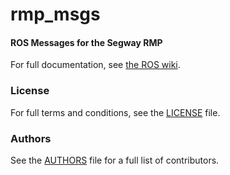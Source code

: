 rmp_msgs
================

#### ROS Messages for the Segway RMP 
For full documentation, see [the ROS wiki](http://ros.org/wiki/rmp_msgs).

### License
For full terms and conditions, see the [LICENSE](LICENSE) file.

### Authors
See the [AUTHORS](AUTHORS.md) file for a full list of contributors.
